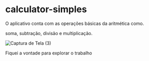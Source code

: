 # calculator-simples

O aplicativo conta com as operações básicas da aritmética como.

soma, subtração, divisão e multiplicação. 

![Captura de Tela (3)](https://user-images.githubusercontent.com/72363971/191101809-19a44875-72dd-43aa-8375-6691b2b9c39c.png)

Fiquei a vontade para explorar o trabalho
